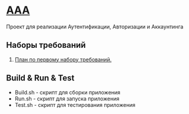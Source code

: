 # [AAA](https://github.com/peryza/AAA.git)
Проект для реализации Аутентификации, Авторизации и Аккаунтинга

## Наборы требований 
1. [План по первому набору требований.](ROADMAP1.md)

## Build & Run & Test
+ Build.sh - скрипт для сборки приложения 
+ Run.sh - скрипт для запуска приложения
+ Test.sh - скрипт для тестирования приложения


